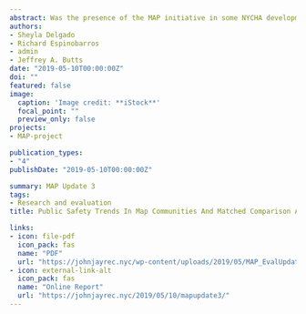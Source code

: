 ```yaml
---
abstract: Was the presence of the MAP initiative in some NYCHA developments associated with greater improvements in crime and victimization outcomes compared with the same outcomes in NYCHA developments not involved in MAP? The results presented here do not answer the question in full, but they offer an early look at efforts by the research team to generate more precise answers. Additional analyses are needed to rule out competing explanations and to examine the complex series of relationships among all the study’s variables. Based on the preliminary findings in this report, however, the results of MAP to date may be considered promising.
authors:
- Sheyla Delgado
- Richard Espinobarros
- admin
- Jeffrey A. Butts 
date: "2019-05-10T00:00:00Z"
doi: ""
featured: false
image:
  caption: 'Image credit: **iStock**'
  focal_point: ""
  preview_only: false
projects:
- MAP-project

publication_types:
- "4"
publishDate: "2019-05-10T00:00:00Z"

summary: MAP Update 3
tags:
- Research and evaluation
title: Public Safety Trends In Map Communities And Matched Comparison Areas

links:
- icon: file-pdf
  icon_pack: fas
  name: "PDF"
  url: "https://johnjayrec.nyc/wp-content/uploads/2019/05/MAP_EvalUpdate03.pdf"
- icon: external-link-alt
  icon_pack: fas
  name: "Online Report"
  url: "https://johnjayrec.nyc/2019/05/10/mapupdate3/"
---
```

